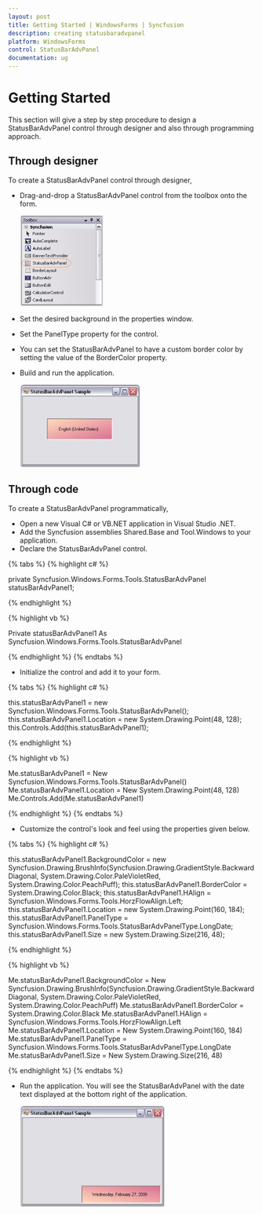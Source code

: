 ```yaml
---
layout: post
title: Getting Started | WindowsForms | Syncfusion
description: creating statusbaradvpanel
platform: WindowsForms
control: StatusBarAdvPanel
documentation: ug
---
```


# Getting Started

This section will give a step by step procedure to design a StatusBarAdvPanel control through designer and also through programming approach.

## Through designer

To create a StatusBarAdvPanel control through designer,

* Drag-and-drop a StatusBarAdvPanel control from the toolbox onto the form.

  ![](Overview_images/Overview_img80.jpeg)

* Set the desired background in the properties window.
* Set the PanelType property for the control.
* You can set the StatusBarAdvPanel to have a custom border color by setting the value of the BorderColor property.
* Build and run the application.

  ![](Overview_images/Overview_img81.jpeg) 
  
## Through code

To create a StatusBarAdvPanel programmatically,

* Open a new Visual C# or VB.NET application in Visual Studio .NET.
* Add the Syncfusion assemblies Shared.Base and Tool.Windows to your application.
* Declare the StatusBarAdvPanel control.

{% tabs %}
{% highlight c# %}

private Syncfusion.Windows.Forms.Tools.StatusBarAdvPanel statusBarAdvPanel1;

{% endhighlight %}

{% highlight vb %}

Private statusBarAdvPanel1 As Syncfusion.Windows.Forms.Tools.StatusBarAdvPanel

{% endhighlight %}
{% endtabs %}

* Initialize the control and add it to your form.

{% tabs %}
{% highlight c# %}

this.statusBarAdvPanel1 = new Syncfusion.Windows.Forms.Tools.StatusBarAdvPanel();
this.statusBarAdvPanel1.Location = new System.Drawing.Point(48, 128);
this.Controls.Add(this.statusBarAdvPanel1);

{% endhighlight %}

{% highlight vb %}

Me.statusBarAdvPanel1 = New Syncfusion.Windows.Forms.Tools.StatusBarAdvPanel()
Me.statusBarAdvPanel1.Location = New System.Drawing.Point(48, 128)
Me.Controls.Add(Me.statusBarAdvPanel1)

{% endhighlight %}
{% endtabs %}

* Customize the control's look and feel using the properties given below.

{% tabs %}
{% highlight c# %}

this.statusBarAdvPanel1.BackgroundColor = new Syncfusion.Drawing.BrushInfo(Syncfusion.Drawing.GradientStyle.BackwardDiagonal, System.Drawing.Color.PaleVioletRed, System.Drawing.Color.PeachPuff);
this.statusBarAdvPanel1.BorderColor = System.Drawing.Color.Black;
this.statusBarAdvPanel1.HAlign = Syncfusion.Windows.Forms.Tools.HorzFlowAlign.Left;
this.statusBarAdvPanel1.Location = new System.Drawing.Point(160, 184);
this.statusBarAdvPanel1.PanelType = Syncfusion.Windows.Forms.Tools.StatusBarAdvPanelType.LongDate;
this.statusBarAdvPanel1.Size = new System.Drawing.Size(216, 48);

{% endhighlight %}

{% highlight vb %}

Me.statusBarAdvPanel1.BackgroundColor = New Syncfusion.Drawing.BrushInfo(Syncfusion.Drawing.GradientStyle.BackwardDiagonal, System.Drawing.Color.PaleVioletRed, System.Drawing.Color.PeachPuff)
Me.statusBarAdvPanel1.BorderColor = System.Drawing.Color.Black
Me.statusBarAdvPanel1.HAlign = Syncfusion.Windows.Forms.Tools.HorzFlowAlign.Left
Me.statusBarAdvPanel1.Location = New System.Drawing.Point(160, 184)
Me.statusBarAdvPanel1.PanelType = Syncfusion.Windows.Forms.Tools.StatusBarAdvPanelType.LongDate
Me.statusBarAdvPanel1.Size = New System.Drawing.Size(216, 48)

{% endhighlight %}
{% endtabs %}

* Run the application. You will see the StatusBarAdvPanel with the date text displayed at the bottom right of the application.

  ![](Overview_images/Overview_img82.jpeg) 